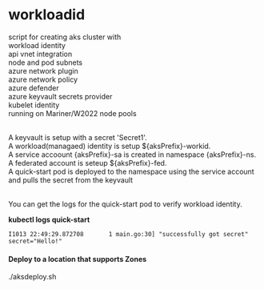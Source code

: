 # workloadid
script for creating aks cluster with <br>
workload identity<br>
api vnet integration<br>
node and pod subnets<br>
azure network plugin<br>
azure network policy<br>
azure defender<br>
azure keyvault secrets provider<br>
kubelet identity<br>
running on Mariner/W2022 node pools<br>
<br>

A keyvault is setup with a secret 'Secret1'.<br>
A workload(managaed) identity is setup ${aksPrefix}-workid.<br>
A service accoount {aksPrefix}-sa is created in namespace {aksPrefix}-ns.<br>
A federated account is seteup ${aksPrefix}-fed.<br>
A quick-start pod is deployed to the namespace using the service account and pulls the secret from the keyvault<br>
<br>

You can get the logs for the quick-start pod to verify workload identity. 
   
**kubectl logs quick-start**

```script
I1013 22:49:29.872708       1 main.go:30] "successfully got secret" secret="Hello!"
```

#### Deploy to a location that supports Zones
./aksdeploy.sh
